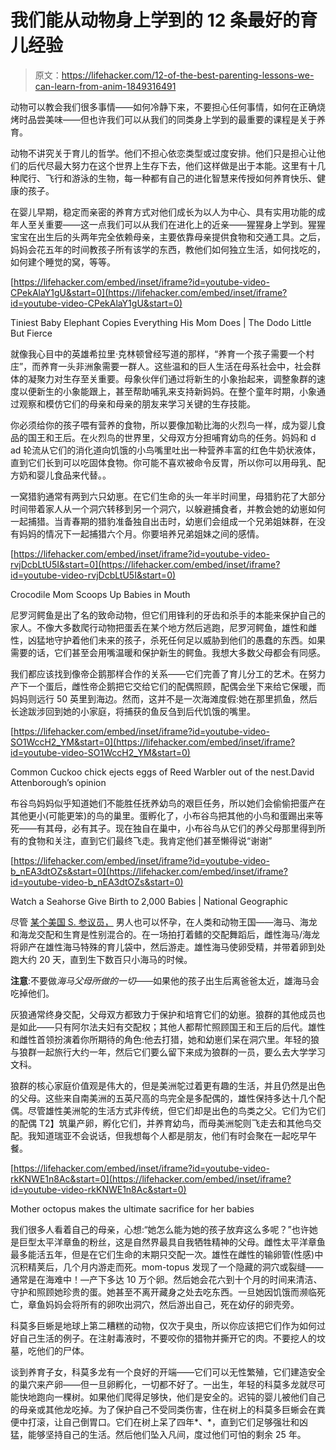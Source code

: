 # 我们能从动物身上学到的 12 条最好的育儿经验

> 原文：<https://lifehacker.com/12-of-the-best-parenting-lessons-we-can-learn-from-anim-1849316491>

动物可以教会我们很多事情——如何冷静下来，不要担心任何事情，如何在正确烧烤时品尝美味——但也许我们可以从我们的同类身上学到的最重要的课程是关于养育。

动物不讲究关于育儿的哲学。他们不担心依恋类型或过度安排。他们只是担心让他们的后代尽最大努力在这个世界上生存下去，他们这样做是出于本能。这里有十几种爬行、飞行和游泳的生物，每一种都有自己的进化智慧来传授如何养育快乐、健康的孩子。

在婴儿早期，稳定而亲密的养育方式对他们成长为以人为中心、具有实用功能的成年人至关重要——这一点我们可以从我们在进化上的近亲——猩猩身上学到。猩猩宝宝在出生后的头两年完全依赖母亲，主要依靠母亲提供食物和交通工具。之后，妈妈会花五年的时间教孩子所有该学的东西，教他们如何独立生活，如何找吃的，如何建个睡觉的窝，等等。

 [https://lifehacker.com/embed/inset/iframe?id=youtube-video-CPekAlaY1gU&start=0](https://lifehacker.com/embed/inset/iframe?id=youtube-video-CPekAlaY1gU&start=0)

<figcaption class="sc-1ptbguh-0 hxeMec caption">Tiniest Baby Elephant Copies Everything His Mom Does | The Dodo Little But Fierce</figcaption> 

就像我心目中的英雄希拉里·克林顿曾经写道的那样，“养育一个孩子需要一个村庄”，而养育一头非洲象需要一群人。这些温和的巨人生活在母系社会中，社会群体的凝聚力对生存至关重要。母象伙伴们通过将新生的小象抬起来，调整象群的速度以便新生的小象能跟上，甚至帮助哺乳来支持新妈妈。在整个童年时期，小象通过观察和模仿它们的母亲和母亲的朋友来学习关键的生存技能。

你必须给你的孩子喂有营养的食物，所以要像加勒比海的火烈鸟一样，成为婴儿食品的国王和王后。在火烈鸟的世界里，父母双方分担哺育幼鸟的任务。妈妈和 d ad 轮流从它们的消化道向饥饿的小鸟嘴里吐出一种营养丰富的红色牛奶状液体，直到它们长到可以吃固体食物。你可能不喜欢被命令反胃，所以你可以用母乳、配方奶和婴儿食品来代替。。

一窝猎豹通常有两到六只幼崽。在它们生命的头一年半时间里，母猎豹花了大部分时间带着家人从一个洞穴转移到另一个洞穴，以躲避捕食者，并教会她的幼崽如何一起捕猎。当青春期的猎豹准备独自出击时，幼崽们会组成一个兄弟姐妹群，在没有妈妈的情况下一起捕猎六个月。你要培养兄弟姐妹之间的感情。

 [https://lifehacker.com/embed/inset/iframe?id=youtube-video-rvjDcbLtU5I&start=0](https://lifehacker.com/embed/inset/iframe?id=youtube-video-rvjDcbLtU5I&start=0)

<figcaption class="sc-1ptbguh-0 hxeMec caption">Crocodile Mom Scoops Up Babies in Mouth</figcaption> 

尼罗河鳄鱼是出了名的致命动物，但它们用锋利的牙齿和杀手的本能来保护自己的家人。不像大多数爬行动物把蛋丢在某个地方然后逃跑，尼罗河鳄鱼，雄性和雌性，凶猛地守护着他们未来的孩子，杀死任何足以威胁到他们的愚蠢的东西。如果需要的话，它们甚至会用嘴温暖和保护新生的鳄鱼。我想大多数父母都会有同感。

我们都应该找到像帝企鹅那样合作的关系——它们完善了育儿分工的艺术。在努力产下一个蛋后，雌性帝企鹅把它交给它们的配偶照顾，配偶会坐下来给它保暖，而妈妈则远行 50 英里到海边。然而，这并不是一次海滩度假:她在那里抓鱼，然后长途跋涉回到她的小家庭，将捕获的鱼反刍到后代饥饿的嘴里。

 [https://lifehacker.com/embed/inset/iframe?id=youtube-video-SO1WccH2_YM&start=0](https://lifehacker.com/embed/inset/iframe?id=youtube-video-SO1WccH2_YM&start=0)

<figcaption class="sc-1ptbguh-0 hxeMec caption">Common Cuckoo chick ejects eggs of Reed Warbler out of the nest.David Attenborough’s opinion</figcaption> 

布谷鸟妈妈似乎知道她们不能胜任抚养幼鸟的艰巨任务，所以她们会偷偷把蛋产在其他更小(可能更笨)的鸟的巢里。蛋孵化了，小布谷鸟把其他的小鸟和蛋踢出来等死——有其母，必有其子。现在独自在巢中，小布谷鸟从它们的养父母那里得到所有的食物和关注，直到它们最终飞走。我肯定他们甚至懒得说“谢谢”

 [https://lifehacker.com/embed/inset/iframe?id=youtube-video-b_nEA3dtOZs&start=0](https://lifehacker.com/embed/inset/iframe?id=youtube-video-b_nEA3dtOZs&start=0)

<figcaption class="sc-1ptbguh-0 hxeMec caption">Watch a Seahorse Give Birth to 2,000 Babies | National Geographic</figcaption> 

尽管 [某个美国 S. 参议员，](https://www.nbcnews.com/nbc-out/out-politics-and-policy/law-professor-khiara-bridges-calls-sen-josh-hawleys-questions-pregnanc-rcna38015) 男人也可以怀孕，在人类和动物王国——海马、海龙和海龙交配和生育是性别混合的。在一场拍打着鳍的交配舞蹈后，雌性海马/海龙将卵产在雄性海马特殊的育儿袋中，然后游走。雄性海马使卵受精，并带着卵到处跑大约 20 天，直到生下数百只小海马的时候。

**注意**:不要做*海马父母所做的一切*——如果他的孩子出生后离爸爸太近，雄海马会吃掉他们。

灰狼通常终身交配，父母双方都致力于保护和培育它们的幼崽。狼群的其他成员也是如此——只有阿尔法夫妇有交配权；其他人都帮忙照顾国王和王后的后代。雄性和雌性首领扮演着你所期待的角色:他去打猎，她和幼崽们呆在洞穴里。年轻的狼与狼群一起旅行大约一年，然后它们要么留下来成为狼群的一员，要么去大学学习文科。

狼群的核心家庭价值观是伟大的，但是美洲鸵过着更有趣的生活，并且仍然是出色的父母。这些来自南美洲的五英尺高的鸟完全是多配偶的，雄性保持多达十几个配偶。尽管雄性美洲鸵的生活方式非传统，但它们却是出色的鸟类之父。它们为它们的配偶 T2】筑巢产卵，孵化它们，并养育幼鸟，而母美洲鸵则飞走去和其他鸟交配。我知道瑞亚不会说话，但我想每个人都是朋友，他们有时会聚在一起吃早午餐。

 [https://lifehacker.com/embed/inset/iframe?id=youtube-video-rkKNWE1n8Ac&start=0](https://lifehacker.com/embed/inset/iframe?id=youtube-video-rkKNWE1n8Ac&start=0)

<figcaption class="sc-1ptbguh-0 hxeMec caption">Mother octopus makes the ultimate sacrifice for her babies</figcaption> 

我们很多人看着自己的母亲，心想:“她怎么能为她的孩子放弃这么多呢？”也许她是巨型太平洋章鱼的粉丝，这是自然界最具自我牺牲精神的父母。雌性太平洋章鱼最多能活五年，但是在它们生命的末期只交配一次。雄性在雌性的输卵管(性感)中沉积精荚后，几个月内游走而死。mom-topus 发现了一个隐藏的洞穴或裂缝——通常是在海难中！—产下多达 10 万个卵。然后她会花六到十个月的时间来清洁、守护和照顾她珍贵的蛋。她甚至不离开藏身之处去吃东西。一旦她因饥饿而濒临死亡，章鱼妈妈会将所有的卵吹出洞穴，然后游出自己，死在幼仔的卵壳旁。

科莫多巨蜥是地球上第二糟糕的动物，仅次于臭虫，所以你应该把它们作为如何过好自己生活的例子。在注射毒液时，不要咬你的猎物并撕开它的肉。不要挖人的坟墓，吃他们的尸体。

谈到养育子女，科莫多龙有一个良好的开端——它们可以无性繁殖，它们建造安全的巢穴来产卵——但一旦卵孵化，一切都不好了。一出生，年轻的科莫多龙就尽可能快地跑向一棵树。如果他们爬得足够快，他们是安全的。迟钝的婴儿被他们自己的母亲或其他龙吃掉。为了保护自己不受同类伤害，住在树上的科莫多巨蜥会在粪便中打滚，让自己倒胃口。它们在树上呆了四年*、*，直到它们足够强壮和凶猛，能够坚持自己的生活。然后他们坠入凡间，度过他们可怕的剩余 25 年。
